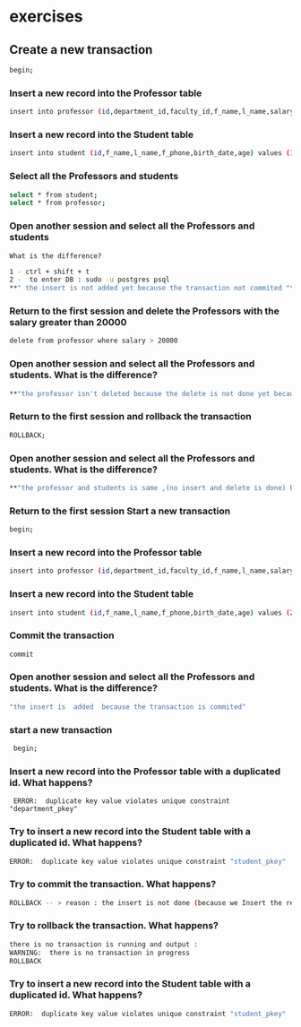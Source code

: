 # exercises

## Create a new transaction


```bash
begin;
```

### Insert a new record into the Professor table

```bash
insert into professor (id,department_id,faculty_id,f_name,l_name,salary,age) values (1,1,1,'mohmmed','ahmed',2193,40);

```
### Insert a new record into the Student table

```bash
insert into student (id,f_name,l_name,f_phone,birth_date,age) values (1,'mohmmed','fathi',01111442600,'23-43-2123','23');

```

### Select all the Professors and students
```bash
select * from student;
select * from professor;
```

###  Open another session and select all the Professors and students
	What is the difference? 
```bash
1 - ctrl + shift + t 
2 -  to enter DB : sudo -u postgres psql
**" the insert is not added yet because the transaction not commited "**

```

### Return to the first session and delete the Professors with the salary greater than 20000
```bash
delete from professor where salary > 20000
```

### Open another session and select all the Professors and students. What is the difference?
```bash
**"the professor isn't deleted because the delete is not done yet because the transaction not commited"**
```


### Return to the first session and rollback the transaction
```bash
ROLLBACK;
```

### Open another session and select all the Professors and students. What is the difference?
```bash
**"the professor and students is same ,(no insert and delete is done) because we rollback the transaction.**
```
### Return to the first session Start a new transaction
```bash
begin;
```

### Insert a new record into the Professor table
```bash
insert into professor (id,department_id,faculty_id,f_name,l_name,salary,age) values (2,2,2,'youssed','ahmed',4000,50);
```

### Insert a new record into the Student table
```bash
insert into student (id,f_name,l_name,f_phone,birth_date,age) values (2,'ahmed','mohmmed',01111442600,'23-43-2123','23');
```

### Commit the transaction
```bash
commit
```

### Open another session and select all the Professors and students. What is the difference?
```bash
"the insert is  added  because the transaction is commited"
```

###  start a new transaction
```bash
 begin;
```
###  Insert a new record into the Professor table with a duplicated id. What happens?
```
 ERROR:  duplicate key value violates unique constraint "department_pkey"
```

### Try to insert a new record into the Student table with a duplicated id. What happens?
```bash
ERROR:  duplicate key value violates unique constraint "student_pkey"
```

### Try to commit the transaction. What happens?
```bash
ROLLBACK -- > reason : the insert is not done (because we Insert the record with a duplicated id.)
```

### Try to rollback the transaction. What happens?
```bash
there is no transaction is running and output :
WARNING:  there is no transaction in progress
ROLLBACK
```

### Try to insert a new record into the Student table with a duplicated id. What happens?
```bash
ERROR:  duplicate key value violates unique constraint "student_pkey"
```
